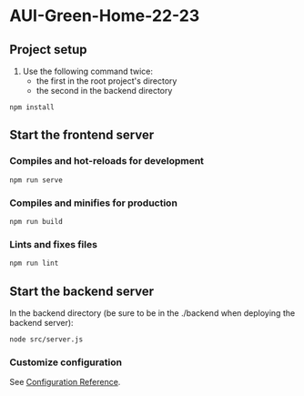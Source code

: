 # AUI-Green-Home-22-23

## Project setup
1. Use the following command twice: 
    * the first in the root project's directory
    * the second in the backend directory 
```
npm install
```

## Start the frontend server
### Compiles and hot-reloads for development
```
npm run serve
```

### Compiles and minifies for production
```
npm run build
```

### Lints and fixes files
```
npm run lint
```

## Start the backend server
In the backend directory (be sure to be in the ./backend when deploying the backend server):
```
node src/server.js
```
### Customize configuration
See [Configuration Reference](https://cli.vuejs.org/config/).
